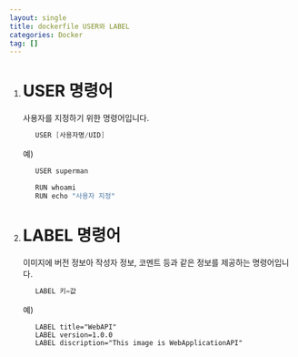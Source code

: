 ```yaml
---
layout: single
title: dockerfile USER와 LABEL
categories: Docker
tag: []
---
```


1. # USER 명령어
   사용자를 지정하기 위한 명령어입니다.
   ```s
      USER [사용자명/UID]
   ```   

   예)
   ```s
      USER superman

      RUN whoami
      RUN echo "사용자 지정"
   ```   

1. # LABEL 명령어
   이미지에 버전 정보아 작성자 정보, 코멘트 등과 같은 정보를 제공하는 명령어입니다.   

   ```s
      LABEL 키=값
   ```   

   예)
   ```
      LABEL title="WebAPI"
      LABEL version=1.0.0
      LABEL discription="This image is WebApplicationAPI"
   ```   
   